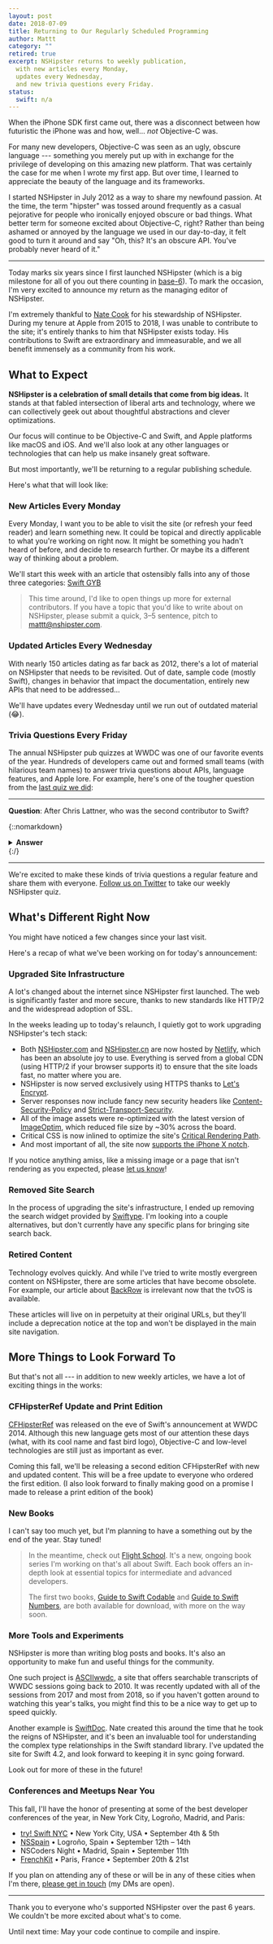 ```yaml
---
layout: post
date: 2018-07-09
title: Returning to Our Regularly Scheduled Programming
author: Mattt
category: ""
retired: true
excerpt: NSHipster returns to weekly publication,
  with new articles every Monday,
  updates every Wednesday,
  and new trivia questions every Friday.
status:
  swift: n/a
---
```


When the iPhone SDK first came out,
there was a disconnect between how futuristic the iPhone was
and how, well... _not_ Objective-C was.

For many new developers,
Objective-C was seen as an ugly, obscure language ---
something you merely put up with
in exchange for the privilege of developing on this amazing new platform.
That was certainly the case for me when I wrote my first app.
But over time,
I learned to appreciate the beauty of the language and its frameworks.

I started NSHipster in July 2012
as a way to share my newfound passion.
At the time,
the term "hipster" was tossed around frequently as a casual pejorative
for people who ironically enjoyed obscure or bad things.
What better term for someone excited about Objective-C, right?
Rather than being ashamed or annoyed by the language we used in our day-to-day,
it felt good to turn it around and say
"Oh, this? It's an obscure API. You've probably never heard of it."

---

Today marks six years since I first launched NSHipster
(which is a big milestone for all of you out there counting in
[base-6](https://www.seximal.net)).
To mark the occasion,
I'm very excited to announce my return as the managing editor of NSHipster.

I'm extremely thankful to [Nate Cook](https://nshipster.com/authors/nate-cook/)
for his stewardship of NSHipster.
During my tenure at Apple from 2015 to 2018,
I was unable to contribute to the site;
it's entirely thanks to him that NSHipster exists today.
His contributions to Swift are extraordinary and immeasurable,
and we all benefit immensely as a community from his work.

## What to Expect

**NSHipster is a celebration of small details
that come from big ideas.**
It stands at that fabled intersection of liberal arts and technology,
where we can collectively geek out about
thoughtful abstractions and clever optimizations.

Our focus will continue to be Objective-C and Swift,
and Apple platforms like macOS and iOS.
And we'll also look at any other languages or technologies
that can help us make insanely great software.

But most importantly,
we'll be returning to a regular publishing schedule.

Here's what that will look like:

### New Articles Every Monday

Every Monday,
I want you to be able to visit the site
(or refresh your feed reader)
and learn something new.
It could be topical and directly applicable to what you're working on right now.
It might be something you hadn't heard of before, and decide to research further.
Or maybe its a different way of thinking about a problem.

We'll start this week with an article
that ostensibly falls into any of those three categories:
[Swift GYB](https://nshipster.com/swift-gyb/)

> This time around,
> I'd like to open things up more for external contributors.
> If you have a topic that you'd like to write about on NSHipster,
> please submit a quick, 3–5 sentence, pitch to
> [mattt@nshipster.com](mailto:mattt@nshipster.com).

### Updated Articles Every Wednesday

With nearly 150 articles dating as far back as 2012,
there's a lot of material on NSHipster that needs to be revisited.
Out of date, sample code (mostly Swift),
changes in behavior that impact the documentation,
entirely new APIs that need to be addressed...

We'll have updates every Wednesday
until we run out of outdated material (😂).

### Trivia Questions Every Friday

The annual NSHipster pub quizzes at WWDC
was one of our favorite events of the year.
Hundreds of developers came out and formed small teams
(with hilarious team names)
to answer trivia questions about APIs, language features, and Apple lore.
For example, here's one of the tougher question
from the [last quiz we did](https://nshipster.com/nshipster-quiz-8/):

---

**Question**: After Chris Lattner,
who was the second contributor to Swift?

{::nomarkdown}

<details>
<summary><strong>Answer</strong></summary>
<p><a href="https://github.com/apple/swift/commit/023c9cc431e1b67c83ab9c8763b01dd4d8de972e">Doug Gregor</a></p>
</details>
{:/}

---

We're excited to make these kinds of trivia questions a regular feature
and share them with everyone.
[Follow us on Twitter](https://twitter.com/nshipster)
to take our weekly NSHipster quiz.

## What's Different Right Now

You might have noticed a few changes since your last visit.

Here's a recap of what we've been working on for today's announcement:

### Upgraded Site Infrastructure

A lot's changed about the internet since NSHipster first launched.
The web is significantly faster and more secure,
thanks to new standards like HTTP/2
and the widespread adoption of SSL.

In the weeks leading up to today's relaunch,
I quietly got to work upgrading NSHipster's tech stack:

- Both [NSHipster.com](https://nshipster.com)
  and [NSHipster.cn](https://nshipster.cn)
  are now hosted by [Netlify](https://www.netlify.com),
  which has been an absolute joy to use.
  Everything is served from a global CDN
  (using HTTP/2 if your browser supports it)
  to ensure that the site loads fast, no matter where you are.
- NSHipster is now served exclusively using HTTPS
  thanks to [Let's Encrypt](https://letsencrypt.org).
- Server responses now include fancy new security headers like
  [Content-Security-Policy](https://developer.mozilla.org/en-US/docs/Web/HTTP/CSP) and
  [Strict-Transport-Security](https://developer.mozilla.org/en-US/docs/Web/HTTP/Headers/Strict-Transport-Security).
- All of the image assets were re-optimized with the latest version of
  [ImageOptim](https://imageoptim.com/mac),
  which reduced file size by ~30% across the board.
- Critical CSS is now inlined to optimize the site's
  [Critical Rendering Path](https://developers.google.com/web/fundamentals/performance/critical-rendering-path/).
- And most important of all,
  the site now
  [supports the iPhone X notch](https://webkit.org/blog/7929/designing-websites-for-iphone-x/).

If you notice anything amiss,
like a missing image
or a page that isn't rendering as you expected,
please [let us know](https://github.com/nshipster/nshipster.com)!

### Removed Site Search

In the process of upgrading the site's infrastructure,
I ended up removing the search widget provided by
[Swiftype](https://swiftype.com).
I'm looking into a couple alternatives,
but don't currently have any specific plans for bringing site search back.

### Retired Content

Technology evolves quickly.
And while I've tried to write mostly evergreen content on NSHipster,
there are some articles that have become obsolete.
For example, our article about [BackRow](https://nshipster.com/backrow/)
is irrelevant now that the tvOS is available.

These articles will live on in perpetuity at their original URLs,
but they'll include a deprecation notice at the top
and won't be displayed in the main site navigation.

## More Things to Look Forward To

But that's not all ---
in addition to new weekly articles,
we have a lot of exciting things in the works:

### CFHipsterRef Update and Print Edition

[CFHipsterRef](https://gum.co/cfhipsterref)
was released
on the eve of Swift's announcement at WWDC 2014.
Although this new language
gets most of our attention these days
(what, with its cool name and fast bird logo),
Objective-C and low-level technologies
are still just as important as ever.

Coming this fall,
we'll be releasing a second edition CFHipsterRef
with new and updated content.
This will be a free update to everyone who ordered the first edition.
(I also look forward to finally making good on a promise I made
to release a print edition of the book)

### New Books

I can't say too much yet,
but I'm planning to have a something out by the end of the year.
Stay tuned!

> In the meantime,
> check out [Flight School](https://flight.school).
> It's a new, ongoing book series I'm working on
> that's all about Swift.
> Each book offers an in-depth look at essential topics
> for intermediate and advanced developers.
>
> The first two books,
> [Guide to Swift Codable](https://gumroad.com/l/codable)
> and [Guide to Swift Numbers](https://gumroad.com/l/swift-numbers),
> are both available for download,
> with more on the way soon.

### More Tools and Experiments

NSHipster is more than writing blog posts and books.
It's also an opportunity to make fun and useful things
for the community.

One such project is
[ASCIIwwdc](https://asciiwwdc.com),
a site that offers searchable transcripts of WWDC sessions
going back to 2010.
It was recently updated with all of the sessions from 2017
and most from 2018,
so if you haven't gotten around to watching this year's talks,
you might find this to be a nice way to get up to speed quickly.

Another example is
[SwiftDoc](https://swiftdoc.org).
Nate created this around the time that he took the reigns of NSHipster,
and it's been an invaluable tool for understanding
the complex type relationships in the Swift standard library.
I've updated the site for Swift 4.2,
and look forward to keeping it in sync going forward.

Look out for more of these in the future!

### Conferences and Meetups Near You

This fall,
I'll have the honor of presenting at
some of the best developer conferences of the year,
in New York City, Logroño, Madrid, and Paris:

- [try! Swift NYC](https://www.tryswift.co/events/2018/nyc/) • New York City, USA • September 4th & 5th
- [NSSpain](https://2018.nsspain.com) • Logroño, Spain • September 12th – 14th
- NSCoders Night • Madrid, Spain • September 11th
- [FrenchKit](https://frenchkit.fr) • Paris, France • September 20th & 21st

If you plan on attending any of these
or will be in any of these cities when I'm there,
[please get in touch](https://twitter.com/mattt) (my DMs are open).

---

Thank you to everyone who's supported NSHipster over the past 6 years.
We couldn't be more excited about what's to come.

Until next time:
May your code continue to compile and inspire.
